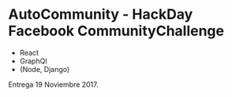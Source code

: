 # AutoCommunity - HackDay Facebook CommunityChallenge

- React
- GraphQl
- (Node, Django)

Entrega 19 Noviembre 2017.
